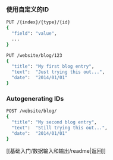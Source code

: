### 使用自定义的ID
```bash
PUT /{index}/{type}/{id}
{
  "field": "value",
  ...
}
```
```bash
PUT /website/blog/123
{
  "title": "My first blog entry",
  "text":  "Just trying this out...",
  "date":  "2014/01/01"
}
```
### Autogenerating IDs
```bash
POST /website/blog/
{
  "title": "My second blog entry",
  "text":  "Still trying this out...",
  "date":  "2014/01/01"
}
```

[[基础入门/数据输入和输出/readme|返回]]
